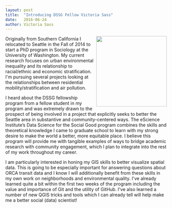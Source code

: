 ```yaml
---
layout: post
title:  "Introducing DSSG Fellow Victoria Sass"
date:   2016-06-24
author: Victoria Sass
---
```



<img src="https://soc.washington.edu/sites/soc/files/styles/portrait/public/photos/victoria20sass_0.jpg?itok=X6g50fni" width="220" align="right" style="PADDING-LEFT: 5px; PADDING-BOTTOM: 5px;">
Originally from Southern California I relocated to Seattle in the Fall of 2014 to start a PhD program in Sociology at the University of Washington.
My current research focuses on urban environmental inequality and its relationship to racial/ethnic and economic stratification. I'm pursuing several projects
looking at the relationships between residential mobility/stratification and air pollution.

I heard about the DSSG fellowship program from a fellow student in my program and was extremely drawn to the prospect of being involved in a
project that explicitly seeks to better the Seattle area in substantive and community-centered ways. The eScience Institute’s Data Science for
the Social Good program combines the skills and theoretical knowledge I came to graduate school to learn with my strong desire to make the world
a better, more equitable place. I believe this program will provide me with tangible examples of ways to bridge academic research with community
engagement, which I plan to integrate into the rest of my work throughout my career.

I am particularly interested in honing my GIS skills to better visualize spatial data. This is going to be especially important for answering
questions about ORCA transit data and I know I will additionally benefit from these skills in my own work on neighborhoods and environmental quality.
I've already learned quite a bit within the first two weeks of the program including the value and importance of Git and the utility of GitHub. I've also
learned a number of new QGIS tricks and tools which I can already tell will help make me a better social (data) scientist!  
